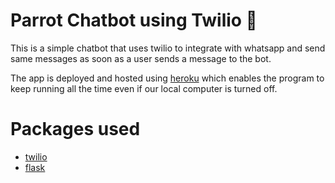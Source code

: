 # Parrot Chatbot using Twilio 🦜 
This is a simple chatbot that uses twilio to integrate with whatsapp and send same messages as soon as a user sends a message to the bot.

The app is deployed and hosted using <a href="https://id.heroku.com/login">heroku</a> which enables the program to keep running all the time even if our local computer is turned off.

# Packages used
- <a href="https://www.twilio.com/">twilio</a>
- <a href="https://flask.palletsprojects.com/en/2.0.x/">flask</a>

